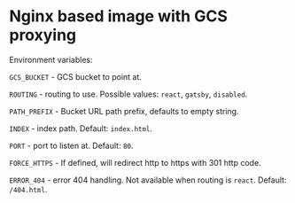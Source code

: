 # Nginx based image with GCS proxying

Environment variables:

`GCS_BUCKET` - GCS bucket to point at.

`ROUTING` - routing to use. Possible values: `react`, `gatsby`, `disabled`.

`PATH_PREFIX` - Bucket URL path prefix, defaults to empty string.

`INDEX` - index path. Default: `index.html`.

`PORT` - port to listen at. Default: `80`.

`FORCE_HTTPS` - If defined, will redirect http to https with 301 http code.

`ERROR_404` - error 404 handling. Not available when routing is `react`. Default: `/404.html`.
